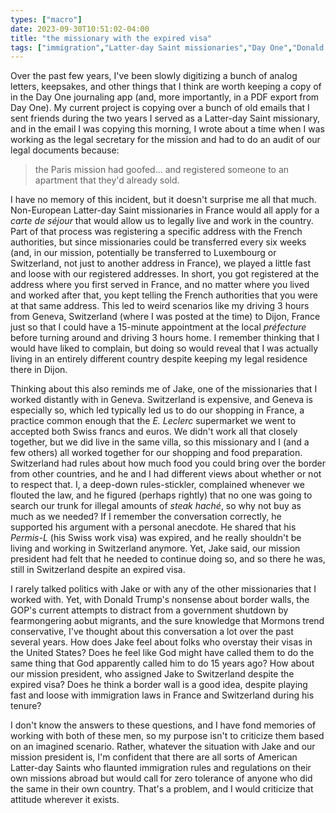 ```yaml
---
types: ["macro"]
date: 2023-09-30T10:51:02-04:00
title: "the missionary with the expired visa"
tags: ["immigration","Latter-day Saint missionaries","Day One","Donald Trump","France","Switzerland"]
---
```

Over the past few years, I've been slowly digitizing a bunch of analog letters, keepsakes, and other things that I think are worth keeping a copy of in the Day One journaling app (and, more importantly, in a PDF export from Day One). My current project is copying over a bunch of old emails that I sent friends during the two years I served as a Latter-day Saint missionary, and in the email I was copying this morning, I wrote about a time when I was working as the legal secretary for the mission and had to do an audit of our legal documents because:

> the Paris mission had goofed... and registered someone to an apartment that they'd already sold.

I have no memory of this incident, but it doesn't surprise me all that much. Non-European Latter-day Saint missionaries in France would all apply for a *carte de séjour* that would allow us to legally live and work in the country. Part of that process was registering a specific address with the French authorities, but since missionaries could be transferred every six weeks (and, in our mission, potentially be transferred to Luxembourg or Switzerland, not just to another address in France), we played a little fast and loose with our registered addresses. In short, you got registered at the address where you first served in France, and no matter where you lived and worked after that, you kept telling the French authorities that you were at that same address. This led to weird scenarios like my driving 3 hours from Geneva, Switzerland (where I was posted at the time) to Dijon, France just so that I could have a 15-minute appointment at the local *préfecture* before turning around and driving 3 hours home. I remember thinking that I would have liked to complain, but doing so would reveal that I was actually living in an entirely different country despite keeping my legal residence there in Dijon.

Thinking about this also reminds me of Jake, one of the missionaries that I worked distantly with in Geneva. Switzerland is expensive, and Geneva is especially so, which led typically led us to do our shopping in France, a practice common enough that the *E. Leclerc* supermarket we went to accepted both Swiss francs and euros. We didn't work all that closely together, but we did live in the same villa, so this missionary and I (and a few others) all worked together for our shopping and food preparation. Switzerland had rules about how much food you could bring over the border from other countries, and he and I had different views about whether or not to respect that. I, a deep-down rules-stickler, complained whenever we flouted the law, and he figured (perhaps rightly) that no one was going to search our trunk for illegal amounts of *steak haché*, so why not buy as much as we needed? If I remember the conversation correctly, he supported his argument with a personal anecdote. He shared that his *Permis-L* (his Swiss work visa) was expired, and he really shouldn't be living and working in Switzerland anymore. Yet, Jake said, our mission president had felt that he needed to continue doing so, and so there he was, still in Switzerland despite an expired visa. 

I rarely talked politics with Jake or with any of the other missionaries that I worked with. Yet, with Donald Trump's nonsense about border walls, the GOP's current attempts to distract from a government shutdown by fearmongering aobut migrants, and the sure knowledge that Mormons trend conservative, I've thought about this conversation a lot over the past several years. How does Jake feel about folks who overstay their visas in the United States? Does he feel like God might have called them to do the same thing that God apparently called him to do 15 years ago? How about our mission president, who assigned Jake to Switzerland despite the expired visa? Does he think a border wall is a good idea, despite playing fast and loose with immigration laws in France and Switzerland during his tenure? 

I don't know the answers to these questions, and I have fond memories of working with both of these men, so my purpose isn't to criticize them based on an imagined scenario. Rather, whatever the situation with Jake and our mission president is, I'm confident that there are all sorts of American Latter-day Saints who flaunted immigration rules and regulations on their own missions abroad but would call for zero tolerance of anyone who did the same in their own country. That's a problem, and I would criticize that attitude wherever it exists.
